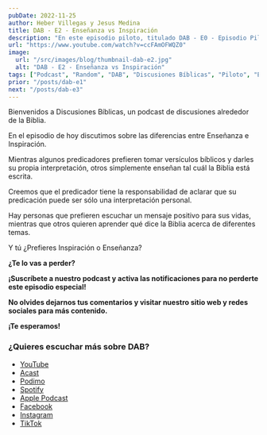 ```yaml
---
pubDate: 2022-11-25
author: Heber Villegas y Jesus Medina
title: DAB - E2 - Enseñanza vs Inspiración
description: "En este episodio piloto, titulado DAB - E0 - Episodio Piloto, presentamos el corazón de lo que será Discusiones Bíblicas: un espacio de conversación donde la fe, la curiosidad y el pensamiento crítico se encuentran."
url: "https://www.youtube.com/watch?v=ccFAmOFWQZ0"
image:
  url: "/src/images/blog/thumbnail-dab-e2.jpg"
  alt: "DAB - E2 - Enseñanza vs Inspiración"
tags: ["Podcast", "Random", "DAB", "Discusiones Bíblicas", "Piloto", "Enseñanza", "Inspiración"]
prior: "/posts/dab-e1"
next: "/posts/dab-e3"
---
```


Bienvenidos a Discusiones Bíblicas, un podcast de discusiones alrededor de la Biblia.

En el episodio de hoy discutimos sobre las diferencias entre Enseñanza e Inspiración.

Mientras algunos predicadores prefieren tomar versículos bíblicos y darles su propia interpretación, otros simplemente enseñan tal cuál la Biblia está escrita.

Creemos que el predicador tiene la responsabilidad de aclarar que su predicación puede ser sólo una interpretación personal.

Hay personas que prefieren escuchar un mensaje positivo para sus vidas, mientras que otros quieren aprender qué dice la Biblia acerca de diferentes temas.

Y tú ¿Prefieres Inspiración o Enseñanza?

**¿Te lo vas a perder?**

**¡Suscríbete a nuestro podcast y activa las notificaciones para no perderte este episodio especial!**

**No olvides dejarnos tus comentarios y visitar nuestro sitio web y redes sociales para más contenido.**

**¡Te esperamos!**

### **¿Quieres escuchar más sobre DAB?**

- [YouTube](https://www.youtube.com/@discusionesbiblicas)
- [Acast](https://shows.acast.com/discusionesbiblicas)
- [Podimo](https://share.podimo.com/podcast/ef93b5a2-8bd4-4105-abe3-3c1cffa718b7?creatorId=e12b0f6c-3337-4ab7-abd1-5647481bc9fb&key=GePw0UCkvjln&source=ln&from=studio)
- [Spotify](https://open.spotify.com/show/6YUuB3dgq7vaLK6YVXvs7Q)
- [Apple Podcast](https://podcasts.apple.com/mx/podcast/discusiones-biblicas/id1645841221)
- [Facebook](https://www.facebook.com/discusionesbiblicas)
- [Instagram](https://www.instagram.com/discusionesbiblicas/)
- [TikTok](https://www.tiktok.com/@discusionesbiblicas)